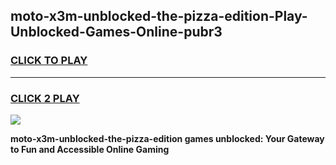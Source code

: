 
## moto-x3m-unblocked-the-pizza-edition-Play-Unblocked-Games-Online-pubr3
<h3>
<a href="https://premium76.site?title=moto-x3m-unblocked-the-pizza-edition&ref=25A">CLICK TO PLAY</a></h3>
<hr>

<h3>
<a href="https://premium76.site?title=moto-x3m-unblocked-the-pizza-edition&ref=25A">CLICK 2 PLAY</a>
  
</h3>

<a href="https://premium76.site?title=moto-x3m-unblocked-the-pizza-edition&ref=25A"><img src="https://clearcache.store/games.png"></a>


**moto-x3m-unblocked-the-pizza-edition games unblocked: Your Gateway to Fun and Accessible Online Gaming**
